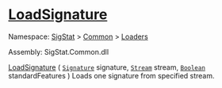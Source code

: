 # [LoadSignature](./Svc2004Loader-100663945.md)

Namespace: [SigStat]() > [Common](./../../README.md) > [Loaders](./../README.md)

Assembly: SigStat.Common.dll

[LoadSignature](./Svc2004Loader-100663945.md) ( [`Signature`](./../../Signature.md) signature, [`Stream`](https://docs.microsoft.com/en-us/dotnet/api/System.IO.Stream) stream, [`Boolean`](https://docs.microsoft.com/en-us/dotnet/api/System.Boolean) standardFeatures )	Loads one signature from specified stream.

